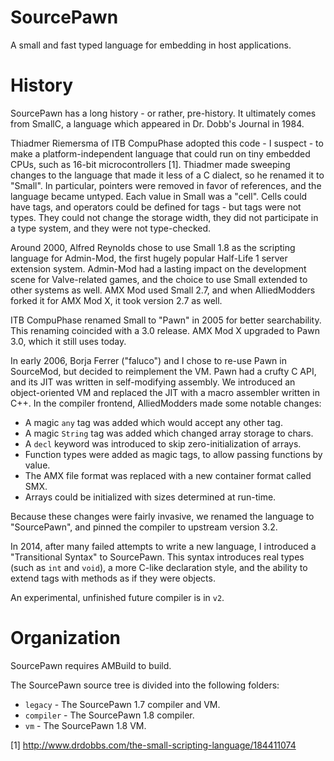 SourcePawn
==========

A small and fast typed language for embedding in host applications.

History
=======

SourcePawn has a long history - or rather, pre-history. It ultimately comes from SmallC, a language which appeared in Dr. Dobb's Journal in 1984.

Thiadmer Riemersma of ITB CompuPhase adopted this code - I suspect - to make a platform-independent language that could run on tiny embedded CPUs, such as 16-bit microcontrollers [1]. Thiadmer made sweeping changes to the language that made it less of a C dialect, so he renamed it to "Small". In particular, pointers were removed in favor of references, and the language became untyped. Each value in Small was a "cell". Cells could have tags, and operators could be defined for tags - but tags were not types. They could not change the storage width, they did not participate in a type system, and they were not type-checked.

Around 2000, Alfred Reynolds chose to use Small 1.8 as the scripting language for Admin-Mod, the first hugely popular Half-Life 1 server extension system. Admin-Mod had a lasting impact on the development scene for Valve-related games, and the choice to use Small extended to other systems as well. AMX Mod used Small 2.7, and when AlliedModders forked it for AMX Mod X, it took version 2.7 as well.

ITB CompuPhase renamed Small to "Pawn" in 2005 for better searchability. This renaming coincided with a 3.0 release. AMX Mod X upgraded to Pawn 3.0, which it still uses today.

In early 2006, Borja Ferrer ("faluco") and I chose to re-use Pawn in SourceMod, but decided to reimplement the VM. Pawn had a crufty C API, and its JIT was written in self-modifying assembly. We introduced an object-oriented VM and replaced the JIT with a macro assembler written in C++. In the compiler frontend, AlliedModders made some notable changes:
 - A magic `any` tag was added which would accept any other tag.
 - A magic `String` tag was added which changed array storage to chars.
 - A `decl` keyword was introduced to skip zero-initialization of arrays.
 - Function types were added as magic tags, to allow passing functions by value.
 - The AMX file format was replaced with a new container format called SMX.
 - Arrays could be initialized with sizes determined at run-time.

Because these changes were fairly invasive, we renamed the language to "SourcePawn", and pinned the compiler to upstream version 3.2.

In 2014, after many failed attempts to write a new language, I introduced a "Transitional Syntax" to SourcePawn. This syntax introduces real types (such as `int` and `void`), a more C-like declaration style, and the ability to extend tags with methods as if they were objects.

An experimental, unfinished future compiler is in `v2`.

Organization
============

SourcePawn requires AMBuild to build.

The SourcePawn source tree is divided into the following folders:
 - `legacy` - The SourcePawn 1.7 compiler and VM.
 - `compiler` - The SourcePawn 1.8 compiler.
 - `vm` - The SourcePawn 1.8 VM.

[1] http://www.drdobbs.com/the-small-scripting-language/184411074
